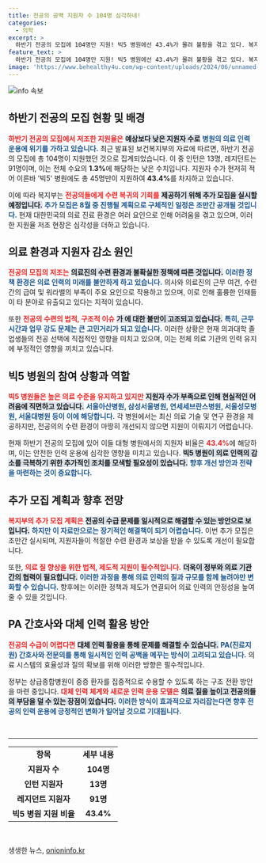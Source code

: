 ```yaml
---
title: 전공의 공백 지원자 수 104명 심각하네!
categories:
  - 의학
excerpt: >
  하반기 전공의 모집에 104명만 지원! 빅5 병원에선 43.4%가 몰려 불황을 겪고 있다. 복지부는 추가 모집 계획을 밝히며 전공의 수련 기회를 늘릴 방침. 변화의 물결이 시작된다!
feature_text: >
  하반기 전공의 모집에 104명만 지원! 빅5 병원에선 43.4%가 몰려 불황을 겪고 있다. 복지부는 추가 모집 계획을 밝히며 전공의 수련 기회를 늘릴 방침. 변화의 물결이 시작된다!
image: 'https://www.behealthy4u.com/wp-content/uploads/2024/06/unnamed-file.png'
---
```


<p><img src="https://www.behealthy4u.com/wp-content/uploads/2024/06/unnamed-file.png" alt="info 속보" /></p>

<h2 data-ke-size="size26">하반기 전공의 모집 현황 및 배경</h2>

<p data-ke-size="size16"><b><span style="color: #ee2323;">하반기 전공의 모집에서 저조한 지원율은</span></b> <b><span style="background-color: #21538527;">예상보다 낮은 지원자 수로</span></b> <b><span style="color: #1a5490;">병원의 의료 인력 운용에 위기를 가하고 있습니다.</span></b> 최근 발표된 보건복지부의 자료에 따르면, 하반기 전공의 모집에 총 104명이 지원했던 것으로 집계되었습니다. 이 중 인턴은 13명, 레지던트는 91명이며, 이는 전체 수요의 <b>1.3%</b>에 해당하는 낮은 수치입니다. 지원자 수가 현저히 적어 이른바 '빅5' 병원에도 총 45명만이 지원하여 <b>43.4%</b>를 차지하고 있습니다. </p>

<p data-ke-size="size16">이에 따라 복지부는 <b><span style="color: #ee2323;">전공의들에게 수련 복귀의 기회를</span></b> <b><span style="background-color: #21538527;">제공하기 위해 추가 모집을 실시할 예정입니다.</span></b> <b><span style="color: #1a5490;">추가 모집은 8월 중 진행될 계획으로 구체적인 일정은 조만간 공개될 것입니다.</span></b> 현재 대한민국의 의료 진료 환경은 여러 요인으로 인해 어려움을 겪고 있으며, 이러한 지원율 저조 현장은 심각성을 더하고 있습니다. </p>

<h2 data-ke-size="size26">의료 환경과 지원자 감소 원인</h2>

<p data-ke-size="size16"><b><span style="color: #ee2323;">전공의 모집의 저조는</span></b> <b><span style="background-color: #21538527;">의료진의 수련 환경과 불확실한 정책에 따른 것입니다.</span></b> <b><span style="color: #1a5490;">이러한 정책 환경은 의료 인력의 미래를 불안하게 하고 있습니다.</span></b> 의사와 의료진의 근무 여건, 수련 간의 급여 및 워라밸의 부족이 주요 요인으로 작용하고 있으며, 이로 인해 훌륭한 인재들이 타 분야로 유출되고 있다는 지적이 있습니다.</p>

<p data-ke-size="size16">또한 <b><span style="color: #ee2323;">전공의 수련의 법적, 구조적 이슈</span></b> <b><span style="background-color: #21538527;">가 에 대한 불만이 고조되고 있습니다.</span></b> <b><span style="color: #1a5490;">특히, 근무 시간과 업무 강도 문제는 큰 고민거리가 되고 있습니다.</span></b> 이러한 상황은 현재 의과대학 졸업생들의 전공 선택에 직접적인 영향을 미치고 있으며, 이는 전체 의료 기관의 인력 유지에 부정적인 영향을 끼치고 있습니다.</p>

<h2 data-ke-size="size26">빅5 병원의 참여 상황과 역할</h2>

<p data-ke-size="size16"><b><span style="color: #ee2323;">빅5 병원들은 높은 의료 수준을 유지하고 있지만</span></b> <b><span style="background-color: #21538527;">지원자 수가 부족으로 인해 현실적인 어려움에 직면하고 있습니다.</span></b> <b><span style="color: #1a5490;">서울아산병원, 삼성서울병원, 연세세브란스병원, 서울성모병원, 서울대병원 등이 이에 해당합니다.</span></b> 각 병원에서는 최신 의료 기술 및 연구 환경을 제공하지만, 전공의의 수련 환경이 마땅히 개선되지 않으면 지원이 이뤄지기 어렵습니다.</p>

<p data-ke-size="size16">현재 하반기 전공의 모집에 있어 이들 대형 병원에서의 지원자 비율은 <b><span style="color: #ee2323;">43.4%</b>에 해당하며, 이는 안전한 인력 운용에 심각한 영향을 미치고 있습니다.</b> <b><span style="background-color: #21538527;">빅5 병원이 의료 인력의 감소를 극복하기 위한 추가적인 조치를 모색할 필요성이 있습니다.</span></b> <b><span style="color: #1a5490;">향후 개선 방안과 전략을 마련하는 것이 중요합니다.</span></b></p>

<h2 data-ke-size="size26">추가 모집 계획과 향후 전망</h2>

<p data-ke-size="size16"><b><span style="color: #ee2323;">복지부의 추가 모집 계획은</span></b> <b><span style="background-color: #21538527;">전공의 수급 문제를 일시적으로 해결할 수 있는 방안으로 보입니다.</span></b> <b><span style="color: #1a5490;">하지만 이 자료만으로는 장기적인 해결책이 되기 어렵습니다.</span></b> 이번 추가 모집은 조만간 실시되며, 지원자들이 적절한 수련 환경과 보상을 받을 수 있도록 개선이 필요합니다.</p>

<p data-ke-size="size16">또한, <b><span style="color: #ee2323;">의료 질 향상을 위한 법적, 제도적 지원이 필수적입니다.</span></b> <b><span style="background-color: #21538527;">더욱이 정부와 의료 기관 간의 협력이 필요합니다.</span></b> <b><span style="color: #1a5490;">이러한 과정을 통해 의료 인력의 질과 규모를 함께 늘려야만 변화할 수 있습니다.</span></b> 향후에는 이러한 정책과 제도가 연결되어 의료 인력의 안정성을 높여줄 수 있을 것입니다.</p>

<h2 data-ke-size="size26">PA 간호사와 대체 인력 활용 방안</h2>

<p data-ke-size="size16"><b><span style="color: #ee2323;">전공의 수급이 어렵다면</span></b> <b><span style="background-color: #21538527;">대체 인력 활용을 통해 문제를 해결할 수 있습니다.</span></b> <b><span style="color: #1a5490;">PA(진료지원) 간호사와 전문의를 통해 일시적인 인력 공백을 메꾸는 방식이 고려되고 있습니다.</span></b> 의료 시스템의 효율성과 질의 확보를 위해 이러한 방향은 필수적입니다.</p>

<p data-ke-size="size16">정부는 상급종합병원이 중증 환자를 집중적으로 수용할 수 있도록 하는 구조 전환 방안을 마련 중입니다. <b><span style="color: #ee2323;">대체 인력 체계와 새로운 인력 운용 모델은</span></b> <b><span style="background-color: #21538527;">의료 질을 높이고 전공의들의 부담을 덜 수 있는 장점이 있습니다.</span></b> <b><span style="color: #1a5490;">이러한 방식이 효과적으로 자리잡는다면 향후 전공의 인력 운용에 긍정적인 변화가 일어날 것으로 기대됩니다.</span></b></p>

<p data-ke-size="size16">&nbsp;</p>

<hr>

<table style="border-collapse: collapse; width: 100%">
  <tbody>
    <tr>
      <td style="text-align: center; height: 30px;"><b>항목</b></td>
      <td style="text-align: center; height: 30px;"><b>세부 내용</b></td>
    </tr>
    <tr>
      <td style="text-align: center; height: 25px;"><b>지원자 수</b></td>
      <td style="text-align: center; height: 25px;"><b>104명</b></td>
    </tr>
    <tr>
      <td style="text-align: center; height: 25px;"><b>인턴 지원자</b></td>
      <td style="text-align: center; height: 25px;"><b>13명</b></td>
    </tr>
    <tr>
      <td style="text-align: center; height: 25px;"><b>레지던트 지원자</b></td>
      <td style="text-align: center; height: 25px;"><b>91명</b></td>
    </tr>
    <tr>
      <td style="text-align: center; height: 25px;"><b>빅5 병원 지원 비율</b></td>
      <td style="text-align: center; height: 25px;"><b>43.4%</b></td>
    </tr>
  </tbody>
</table>

<p data-ke-size="size16">&nbsp;</p>
생생한 뉴스, <a href="https://onioninfo.kr" rel="dofollow">onioninfo.kr</a>


